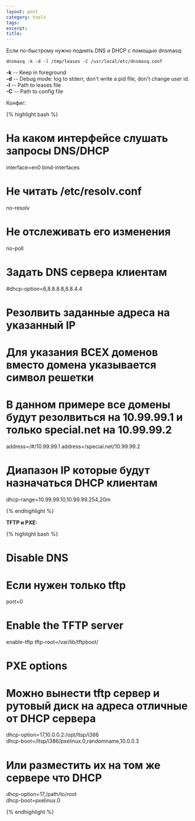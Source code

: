 ```yaml
---
layout: post
category: tools
tags: 
excerpt: 
title: 
---
```


Если по-быстрому нужно поднять DNS и DHCP c помощью dnsmasq:

`dnsmasq -k -d -l /tmp/leases -C /usr/local/etc/dnsmasq.conf`


**-k**  --  Keep in foreground  
**-d**  --  Debug mode: log to stderr, don't write a pid file, don't change user id.  
**-l**  --  Path to leases file  
**-C**  --  Path to config file  

Конфиг:

{% highlight bash %}

# На каком интерфейсе слушать запросы DNS/DHCP
interface=en0
bind-interfaces

# Не читать /etc/resolv.conf
no-resolv
# Не отслеживать его изменения
no-poll

# Задать DNS сервера клиентам
#dhcp-option=6,8.8.8.8,8.8.4.4


# Резолвить заданные адреса на указанный IP
# Для указания ВСЕХ доменов вместо домена указывается символ решетки
# В данном примере все домены будут резолвиться на 10.99.99.1 и только special.net на 10.99.99.2
address=/#/10.99.99.1
address=/special.net/10.99.99.2

# Диапазон IP которые будут назначаться DHCP клиентам 
dhcp-range=10.99.99.10,10.99.99.254,20m


{% endhighlight %}


**TFTP и PXE:**

{% highlight bash %}

# Disable DNS
# Если нужен только tftp 
port=0


# Enable the TFTP server
enable-tftp
tftp-root=/var/lib/tftpboot/

# PXE options
# Можно вынести tftp сервер и рутовый диск на адреса отличные от DHCP сервера
dhcp-option=17,10.0.0.2:/opt/ltsp/i386  
dhcp-boot=/ltsp/i386/pxelinux.0,randomname,10.0.0.3

# Или разместить их на том же сервере что DHCP
dhcp-option=17,/path/to/root  
dhcp-boot=pxelinux.0


{% endhighlight %}